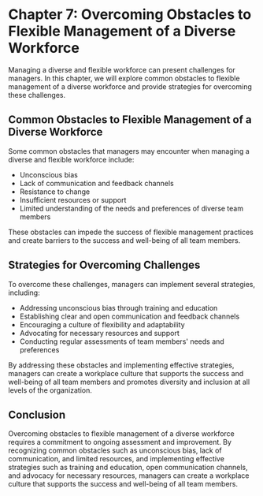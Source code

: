 Chapter 7: Overcoming Obstacles to Flexible Management of a Diverse Workforce
=============================================================================

Managing a diverse and flexible workforce can present challenges for managers. In this chapter, we will explore common obstacles to flexible management of a diverse workforce and provide strategies for overcoming these challenges.

Common Obstacles to Flexible Management of a Diverse Workforce
--------------------------------------------------------------

Some common obstacles that managers may encounter when managing a diverse and flexible workforce include:

* Unconscious bias
* Lack of communication and feedback channels
* Resistance to change
* Insufficient resources or support
* Limited understanding of the needs and preferences of diverse team members

These obstacles can impede the success of flexible management practices and create barriers to the success and well-being of all team members.

Strategies for Overcoming Challenges
------------------------------------

To overcome these challenges, managers can implement several strategies, including:

* Addressing unconscious bias through training and education
* Establishing clear and open communication and feedback channels
* Encouraging a culture of flexibility and adaptability
* Advocating for necessary resources and support
* Conducting regular assessments of team members' needs and preferences

By addressing these obstacles and implementing effective strategies, managers can create a workplace culture that supports the success and well-being of all team members and promotes diversity and inclusion at all levels of the organization.

Conclusion
----------

Overcoming obstacles to flexible management of a diverse workforce requires a commitment to ongoing assessment and improvement. By recognizing common obstacles such as unconscious bias, lack of communication, and limited resources, and implementing effective strategies such as training and education, open communication channels, and advocacy for necessary resources, managers can create a workplace culture that supports the success and well-being of all team members.
